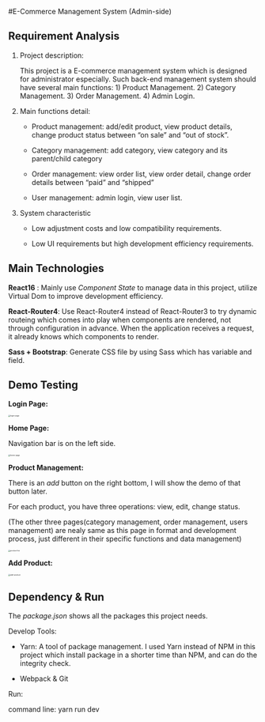 #E-Commerce Management System (Admin-side)

## Requirement Analysis

1. Project description:

   This project is a E-commerce management system which is designed for administrator especially. Such back-end management system should have several main functions: 1) Product Management. 2) Category Management. 3) Order Management. 4) Admin Login.

2. Main functions detail:

   * Product management: add/edit product, view product details, change product status between “on sale” and “out of stock”.

   * Category management: add category, view category and its parent/child category

   * Order management: view order list, view order detail, change order details between “paid” and “shipped”

   * User management: admin login, view user list.

3. System characteristic

   * Low adjustment costs and low compatibility requirements.

   * Low UI requirements but high development efficiency requirements.



## Main Technologies 

**React16** : Mainly use *Component State* to manage data in this project, utilize Virtual Dom to improve development efficiency. 

**React-Router4**: Use React-Router4 instead of React-Router3 to try dynamic routeing which comes into play when components are rendered, not through configuration in advance. When the application receives a request, it already knows which components to render. 

**Sass + Bootstrap**: Generate CSS file by using Sass which has variable and field.



## Demo Testing

**Login Page:**

<img src="/Users/hukening/Desktop/login-page.png" alt="login-page" style="zoom:25%;" />

**Home Page:**

Navigation bar is on the left side.

<img src="/Users/hukening/Documents/develop/muke/do/E-Commerce_management_system/home-page.png" alt="home-page" style="zoom: 25%;" />



**Product Management:**

There is an *add* button on the right bottom, I will show the demo of that button later.

For each product, you have three operations: view, edit, change status.

(The other three pages(category management, order management, users management) are nealy same as this page in format and development process, just different in their specific functions and data management)

<img src="/Users/hukening/Desktop/product-list.png" alt="product-list" style="zoom:25%;" />

**Add Product:**

<img src="/Users/hukening/Desktop/add-product.png" alt="add-product" style="zoom:25%;" />



## Dependency & Run

The *package.json* shows all the packages this project needs.

Develop Tools:

* Yarn: A tool of package management. I used Yarn instead of NPM in this project which install package in a shorter time than NPM, and can do the integrity check.

* Webpack & Git

Run:

command line:    yarn run dev













